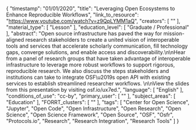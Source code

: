 {
    "timestamp": "01/01/2020",
    "title": "Leveraging Open Ecosystems to Enhance Reproducible Workflows",
    "link_to_resource": "https://www.youtube.com/watch?v=z9QpLYMM1aQ",
    "creators": [
        ""
    ],
    "material_type": [
        "Lesson"
    ],
    "education_level": [
        "Graduate / Professional"
    ],
    "abstract": "Open source infrastructure has paved the way for mission-aligned research stakeholders to create a united vision of interoperable tools and services that accelerate scholarly communication, fill technology gaps, converge solutions, and enable access and discoverability.\n\nHear from a panel of research groups that have taken advantage of interoperable infrastructure to leverage more robust workflows to support rigorous, reproducible research. We also discuss the steps stakeholders and institutions can take to integrate OSF\u2019s open API with existing services to establish streamlined researcher workflows. \n\nView the slides from this presentation by visiting osf.io/ux7ed.",
    "language": [
        "English"
    ],
    "conditions_of_use": "cc-by",
    "primary_user": [
        ""
    ],
    "subject_areas": [
        "Education"
    ],
    "FORRT_clusters": [
        ""
    ],
    "tags": [
        "Center for Open Science",
        "Jupyter",
        "Open Code",
        "Open Infrastructure",
        "Open Research",
        "Open Science",
        "Open Science Framework",
        "Open Source",
        "OSF",
        "Osfr",
        "Protocols.io",
        "Research",
        "Research Integration",
        "Research Tools"
    ]
}